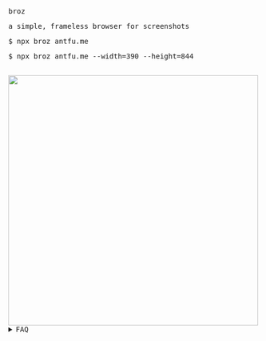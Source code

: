 <samp>

broz

a simple, frameless browser for screenshots

$ npx broz antfu.me
  
$ npx broz antfu.me --width=390 --height=844
  


<br>

<img width="500" src="https://user-images.githubusercontent.com/11247099/116829776-5e669980-abd8-11eb-810f-03ec0c0a67cb.png"/>


<details>
<summary>FAQ</summary>

### Drag the Window

There is a hidden dragging area in the top left corner:

![](https://user-images.githubusercontent.com/11247099/116905120-27909200-ac71-11eb-8db8-dbbd0bffff1c.png)

### Close the Window

You can do that by either:

- End the process in Terminal by <kbd>^C</kbd> / <kbd>Ctrl</kbd>+<kbd>C</kbd>
- Keyboard shortcuts <kbd>⌘W</kbd> / <kbd>⌘Q</kbd> / <kbd>Alt</kbd>+<kbd>F4</kbd>
- Menu:
![](https://user-images.githubusercontent.com/11247099/116905572-bef5e500-ac71-11eb-9c10-2ebc7986adbd.png)

### Change the URL

Just close it and create another :)

### Navigation

- <kbd>⌘[</kbd> - Backward
- <kbd>⌘]</kbd> - Forward

The rest is basically the same as Chrome.

</details>

</samp>
